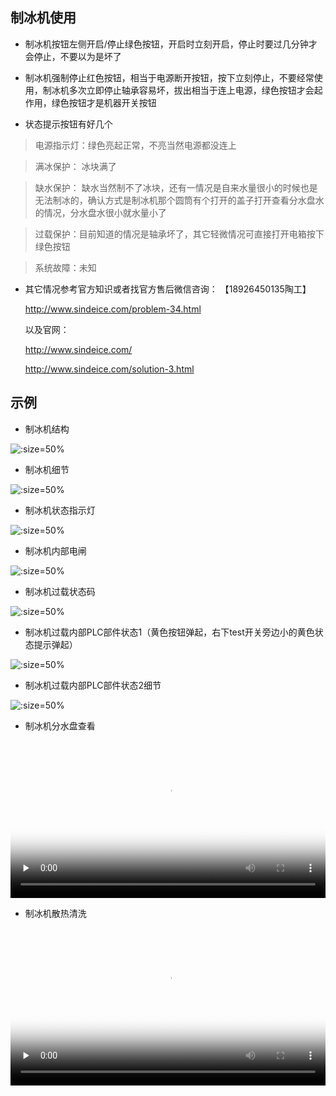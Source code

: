 ## 制冰机使用



* 制冰机按钮左侧开启/停止绿色按钮，开启时立刻开启，停止时要过几分钟才会停止，不要以为是坏了

* 制冰机强制停止红色按钮，相当于电源断开按钮，按下立刻停止，不要经常使用，制冰机多次立即停止轴承容易坏，拔出相当于连上电源，绿色按钮才会起作用，绿色按钮才是机器开关按钮

* 状态提示按钮有好几个


> 电源指示灯：绿色亮起正常，不亮当然电源都没连上

> 满冰保护： 冰块满了

> 缺水保护： 缺水当然制不了冰块，还有一情况是自来水量很小的时候也是无法制冰的，确认方式是制冰机那个圆筒有个打开的盖子打开查看分水盘水的情况，分水盘水很小就水量小了


> 过载保护：目前知道的情况是轴承坏了，其它轻微情况可直接打开电箱按下绿色按钮



> 系统故障：未知

* 其它情况参考官方知识或者找官方售后微信咨询：
	【18926450135陶工】

	http://www.sindeice.com/problem-34.html

	以及官网：

	http://www.sindeice.com/

	http://www.sindeice.com/solution-3.html

## 示例

* 制冰机结构

![](https://gitcode.net/GaloisField/WORKFLOWS4COMPANY/-/raw/master/resources/pic/equipment/制冰机设备.jpeg ':size=50%')

* 制冰机细节

![](https://gitcode.net/GaloisField/WORKFLOWS4COMPANY/-/raw/master/resources/pic/equipment/制冰机设备细节.jpeg ':size=50%')


* 制冰机状态指示灯

![](https://gitcode.net/GaloisField/WORKFLOWS4COMPANY/-/raw/master/resources/pic/equipment/制冰机状态灯.jpeg ':size=50%')

* 制冰机内部电闸

![](https://gitcode.net/GaloisField/WORKFLOWS4COMPANY/-/raw/master/resources/pic/equipment/制冰机电箱.jpeg ':size=50%')

* 制冰机过载状态码

![](https://gitcode.net/GaloisField/WORKFLOWS4COMPANY/-/raw/master/resources/pic/equipment/制冰机过载状态码.jpeg ':size=50%')

* 制冰机过载内部PLC部件状态1（黄色按钮弹起，右下test开关旁边小的黄色状态提示弹起）

![](https://gitcode.net/GaloisField/WORKFLOWS4COMPANY/-/raw/master/resources/pic/equipment/制冰机过载内部plc状态1.jpeg ':size=50%')


* 制冰机过载内部PLC部件状态2细节

![](https://gitcode.net/GaloisField/WORKFLOWS4COMPANY/-/raw/master/resources/pic/equipment/制冰机过载内部plc状态2.jpeg ':size=50%')

* 制冰机分水盘查看

<video id="video" width=100%  controls="" preload="none" poster="https://gitee.com/GaloisFields/WORKFLOWS4COMPANY/raw/master/resources/pic/logo/视频封面0.png"><source id="mp4" src="../../resources/pic/common/resources/pic/equipment/制冰机分水盘查看.mp4" type="video/mp4"></videos>

* 制冰机散热清洗

<video id="video" width=100%  controls="" preload="none" poster="https://gitee.com/GaloisFields/WORKFLOWS4COMPANY/raw/master/resources/pic/logo/视频封面1.png"><source id="mp4" src="../../resources/pic/common/resources/pic/equipment/制冰机散热清洗.mp4" type="video/mp4"></videos>
